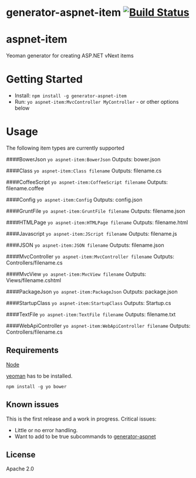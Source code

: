 # generator-aspnet-item [![Build Status](https://secure.travis-ci.org/spboyer/generator-aspnet-item.png?branch=master)](https://travis-ci.org/spboyer/generator-aspnet-item)

aspnet-item
==========

Yeoman generator for creating ASP.NET vNext items 

Getting Started
==========

* Install: `npm install -g generator-aspnet-item`
* Run: `yo aspnet-item:MvcController MyController` - or other options below


Usage
==========

The following item types are currently supported

####BowerJson
`yo aspnet-item:BowerJson`
Outputs: bower.json

####Class
`yo aspnet-item:Class filename`
Outputs: filename.cs

####CoffeeScript
`yo aspnet-item:CoffeeScript filename`
Outputs: filename.coffee

####Config
`yo aspnet-item:Config`
Outputs: config.json

####GruntFile
`yo aspnet-item:GruntFile filename`
Outputs: filename.json

####HTMLPage
`yo aspnet-item:HTMLPage filename`
Outputs: filename.html

####Javascript
`yo aspnet-item:JScript filename`
Outputs: filename.js

####JSON
`yo aspnet-item:JSON filename`
Outputs: filename.json

####MvcController
`yo aspnet-item:MvcController filename`
Outputs: Controllers/filename.cs

####MvcView
`yo aspnet-item:MvcView filename`
Outputs: Views/filename.cshtml

####PackageJson
`yo aspnet-item:PackageJson`
Outputs: package.json

####StartupClass
`yo aspnet-item:StartupClass`
Outputs: Startup.cs

####TextFile
`yo aspnet-item:TextFile filename`
Outputs: filename.txt

####WebApiController
`yo aspnet-item:WebApiController filename`
Outputs: Controllers/filename.cs


## Requirements
[Node](http://nodejs.org/)

[yeoman](http://yeoman.io/) has to be installed. 

`npm install -g yo bower`


## Known issues
This is the first release and a work in progress. Critical issues:
* Little or no error handling. 
* Want to add to be true subcommands to [generator-aspnet](https://github.com/ligershark/generator-aspnet)

## License

Apache 2.0
